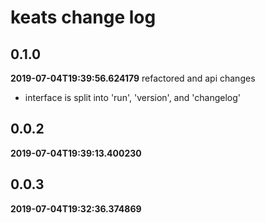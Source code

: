 # keats change log
## 0.1.0

**2019-07-04T19:39:56.624179**
refactored and api changes

 - interface is split into 'run', 'version', and 'changelog'


## 0.0.2

**2019-07-04T19:39:13.400230**





## 0.0.3

**2019-07-04T19:32:36.374869**



